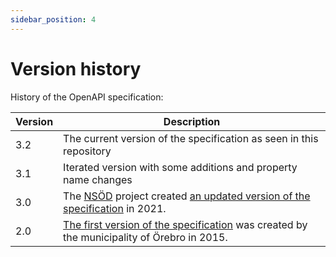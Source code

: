 ```yaml
---
sidebar_position: 4
---
```


# Version history

History of the OpenAPI specification:

| Version | Description                                                                                                                                                                                                                                                                                         |
| ------- | --------------------------------------------------------------------------------------------------------------------------------------------------------------------------------------------------------------------------------------------------------------------------------------------------- |
| 3.2     | The current version of the specification as seen in this repository                                                                                                                                                                                                                                 |
| 3.1     | Iterated version with some additions and property name changes                                                                                                                                                                                                                                      |
| 3.0     | The [NSÖD](https://www.ri.se/sv/vad-vi-gor/projekt/nationell-skalning-oppna-data) project created [an updated version of the specification](https://www.dataportal.se/sv/specifications/Mltidsinformation/NSOD#ref=?p=1&q=m%C3%A5ltid&s=2&t=20&f=&rt=spec_standard%24spec_profile&c=false) in 2021. |
| 2.0     | [The first version of the specification](https://orebrokommun.github.io/Open-Meal-Information/) was created by the municipality of Örebro in 2015.                                                                                                                                                  |
